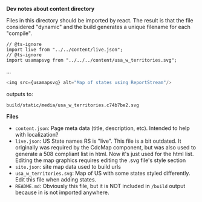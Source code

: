 **Dev notes about content directory**

Files in this directory should be imported by react. The result is that the file considered "dynamic" and the build
generates a unique filename for each "compile".

```javacript
// @ts-ignore
import live from "../../content/live.json";
// @ts-ignore
import usamapsvg from "../../../content/usa_w_territories.svg";
```

...

```javascript
<img src={usamapsvg} alt="Map of states using ReportStream"/>
```

outputs to:

```text
build/static/media/usa_w_territories.c74b7be2.svg
```

**Files**

* `content.json`: Page meta data (title, description, etc). Intended to help with localization?
* `live.json`: US State names RS is "live". This file is a bit outdated. It originally was required by the CdcMap
  component, but was also used to generate a 508 compliant list in html. Now it's just used for the html list. Editing
  the map graphics requires editing the .svg file's style section
* `site.json`: site map data used to build urls
* `usa_w_territories.svg`: Map of US with some states styled differently. Edit this file when adding states.
* `README.md`: Obviously this file, but it is NOT included in `/build` output because in is not imported anywhere.
